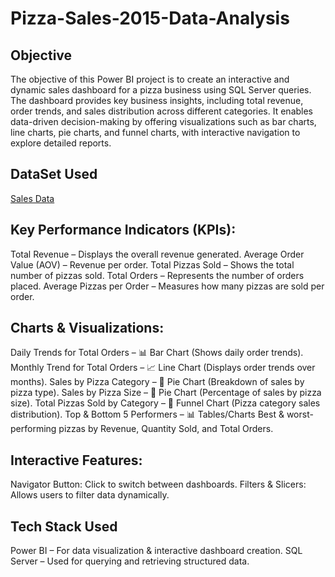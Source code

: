 # Pizza-Sales-2015-Data-Analysis
## Objective
The objective of this Power BI project is to create an interactive and dynamic sales dashboard for a pizza business using SQL Server queries. The dashboard provides key business insights, including total revenue, order trends, and sales distribution across different categories. It enables data-driven decision-making by offering visualizations such as bar charts, line charts, pie charts, and funnel charts, with interactive navigation to explore detailed reports.

## DataSet Used
<a href="https://docs.google.com/spreadsheets/d/1ez12gnrcbQeu76Q1ZeaPCJNBy2wWO10H/edit?usp=drivesdk&ouid=105354283441221946385&rtpof=true&sd=true">Sales Data</a>

## Key Performance Indicators (KPIs):
Total Revenue – Displays the overall revenue generated.
Average Order Value (AOV) – Revenue per order.
Total Pizzas Sold – Shows the total number of pizzas sold.
Total Orders – Represents the number of orders placed.
Average Pizzas per Order – Measures how many pizzas are sold per order.

## Charts & Visualizations:
Daily Trends for Total Orders – 📊 Bar Chart (Shows daily order trends).
Monthly Trend for Total Orders – 📈 Line Chart (Displays order trends over months).
Sales by Pizza Category – 🥧 Pie Chart (Breakdown of sales by pizza type).
Sales by Pizza Size – 🍕 Pie Chart (Percentage of sales by pizza size).
Total Pizzas Sold by Category – 🔽 Funnel Chart (Pizza category sales distribution).
Top & Bottom 5 Performers – 📊 Tables/Charts
Best & worst-performing pizzas by Revenue, Quantity Sold, and Total Orders.

## Interactive Features:
Navigator Button: Click to switch between dashboards.
Filters & Slicers: Allows users to filter data dynamically.

## Tech Stack Used
Power BI – For data visualization & interactive dashboard creation.
SQL Server – Used for querying and retrieving structured data.

